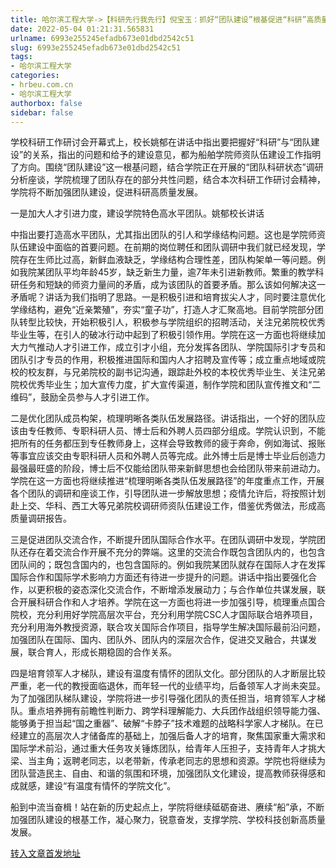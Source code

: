 ```yaml
---
title: 哈尔滨工程大学->【科研先行我先行】倪宝玉：抓好“团队建设”根基促进“科研”高质量发展 | hrbeu.com.cn
date: 2022-05-04 01:21:31.565831
urlname: 6993e255245efadb673e01dbd2542c51
slug: 6993e255245efadb673e01dbd2542c51
tags: 
- 哈尔滨工程大学
categories:
- hrbeu.com.cn
- 哈尔滨工程大学
authorbox: false
sidebar: false
---
```

学校科研工作研讨会开幕式上，校长姚郁在讲话中指出要把握好“科研”与“团队建设”的关系，指出的问题和给予的建设意见，都为船舶学院师资队伍建设工作指明了方向。围绕“团队建设”这一根基问题，结合学院正在开展的“团队科研状态”调研分析座谈，学院梳理了团队存在的部分共性问题，结合本次科研工作研讨会精神，学院将不断加强团队建设，促进科研高质量发展。

一是加大人才引进力度，建设学院特色高水平团队。姚郁校长讲话
<!--more-->
中指出要打造高水平团队，尤其指出团队的引人和学缘结构问题。这也是学院师资队伍建设中面临的首要问题。在前期的岗位聘任和团队调研中我们就已经发现，学院存在生师比过高，新鲜血液缺乏，学缘结构合理性差，团队构架单一等问题。例如我院某团队平均年龄45岁，缺乏新生力量，逾7年未引进新教师。繁重的教学科研任务和短缺的师资力量间的矛盾，成为该团队的首要矛盾。那么该如何解决这一矛盾呢？讲话为我们指明了思路。一是积极引进和培育拔尖人才，同时要注意优化学缘结构，避免“近亲繁殖”，夯实“童子功”，打造人才汇聚高地。目前学院部分团队转型比较快，开始积极引人，积极参与学院组织的招聘活动，关注兄弟院校优秀毕业生等，在引人的破冰行动中起到了积极引领作用。学院在这一方面也将继续加大力气推动人才引进工作，成立引才小组，充分发挥各团队、学院国际引才专员和团队引才专员的作用，积极推进国际和国内人才招聘及宣传等；成立重点地域或院校的校友群，与兄弟院校的副书记沟通，跟踪赴外校的本校优秀毕业生、关注兄弟院校优秀毕业生；加大宣传力度，扩大宣传渠道，制作学院和团队宣传推文和“二维码”，鼓励全员参与人才引进工作。

二是优化团队成员构架，梳理明晰各类队伍发展路径。讲话指出，一个好的团队应该由专任教师、专职科研人员、博士后和外聘人员四部分组成。学院认识到，不能把所有的任务都压到专任教师身上，这样会导致教师的疲于奔命，例如海试、报账等事宜应该交由专职科研人员和外聘人员等完成。此外博士后是博士毕业后创造力最强最旺盛的阶段，博士后不仅能给团队带来新鲜思想也会给团队带来前进动力。学院在这一方面也将继续推进“梳理明晰各类队伍发展路径”的年度重点工作，开展各个团队的调研和座谈工作，引导团队进一步解放思想；疫情允许后，将按照计划赴上交、华科、西工大等兄弟院校调研师资队伍建设工作，借鉴优秀做法，形成高质量调研报告。

三是促进团队交流合作，不断提升团队国际合作水平。在团队调研中发现，学院团队还存在着交流合作开展不充分的弊端。这里的交流合作既包含团队内的，也包含团队间的；既包含国内的，也包含国际的。例如我院某团队就存在国际人才在发挥国际合作和国际学术影响力方面还有待进一步提升的问题。讲话中指出要强化合作，以更积极的姿态深化交流合作，不断增添发展动力；与合作单位共谋发展，联合开展科研合作和人才培养。学院在这一方面也将进一步加强引导，梳理重点国合院校，充分利用好学院高层次平台，充分利用学院CSC人才国际联合培养项目，充分利用海外教授资源，联合攻关国际合作项目，指导学生解决国际最前沿问题，加强团队在国际、国内、团队外、团队内的深层次合作，促进交叉融合，共谋发展，联合育人，形成长期稳固的合作关系。

四是培育领军人才梯队，建设有温度有情怀的团队文化。部分团队的人才断层比较严重，老一代的教授面临退休，而年轻一代的业绩平均，后备领军人才尚未突显。为了加强团队梯队建设，学院将进一步引导强化团队的责任担当，培育领军人才梯队。重点培养拥有前瞻性判断力、跨学科理解能力、大兵团作战组织领导能力强、能够勇于担当起“国之重器”、破解“卡脖子”技术难题的战略科学家人才梯队。在已经建立的高层次人才储备库的基础上，加强后备人才的培育，聚焦国家重大需求和国际学术前沿，通过重大任务攻关锤炼团队，给青年人压担子，支持青年人才挑大梁、当主角；返聘老同志，以老带新，传承老同志的思想和资源。学院也将继续为团队营造民主、自由、和谐的氛围和环境，加强团队文化建设，提高教师获得感和成就感，建设“有温度有情怀的学院文化”。

船到中流当奋楫！站在新的历史起点上，学院将继续砥砺奋进、赓续“船”承，不断加强团队建设的根基工作，凝心聚力，锐意奋发，支撑学院、学校科技创新高质量发展。



[转入文章首发地址](http://gongxue.cn/info/1141/70565.htm)